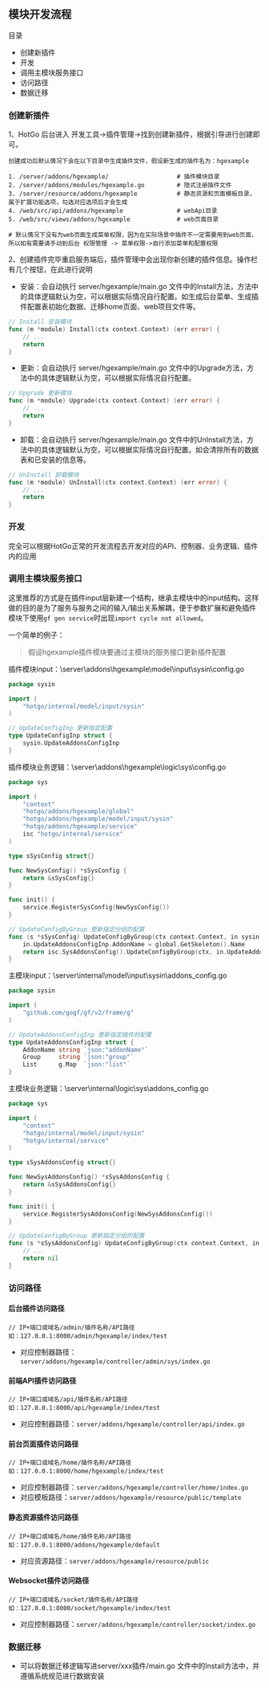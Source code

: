 ## 模块开发流程

目录

- 创建新插件
- 开发
- 调用主模块服务接口
- 访问路径
- 数据迁移



### 创建新插件

1、HotGo 后台进入 开发工具->插件管理->找到创建新插件，根据引导进行创建即可。

```shell
创建成功后默认情况下会在以下目录中生成插件文件，假设新生成的插件名为：hgexample

1. /server/addons/hgexample/                   # 插件模块目录
2. /server/addons/modules/hgexample.go         # 隐式注册插件文件
3. /server/resource/addons/hgexample           # 静态资源和页面模板目录，属于扩展功能选项，勾选对应选项后才会生成
4. /web/src/api/addons/hgexample               # webApi目录
5. /web/src/views/addons/hgexample             # web页面目录

# 默认情况下没有为web页面生成菜单权限，因为在实际场景中插件不一定需要用到web页面，所以如有需要请手动到后台 权限管理 -> 菜单权限->自行添加菜单和配置权限
```


2、创建插件完毕重启服务端后，插件管理中会出现你新创建的插件信息。操作栏有几个按钮，在此进行说明
- 安装：会自动执行 server/hgexample/main.go 文件中的Install方法，方法中的具体逻辑默认为空，可以根据实际情况自行配置。如生成后台菜单、生成插件配置表初始化数据、迁移home页面、web项目文件等。
```go
// Install 安装模块
func (m *module) Install(ctx context.Context) (err error) {
	// ...
	return
}
```

- 更新：会自动执行 server/hgexample/main.go 文件中的Upgrade方法，方法中的具体逻辑默认为空，可以根据实际情况自行配置。
```go
// Upgrade 更新模块
func (m *module) Upgrade(ctx context.Context) (err error) {
	// ...
	return
}
```

- 卸载：会自动执行 server/hgexample/main.go 文件中的UnInstall方法，方法中的具体逻辑默认为空，可以根据实际情况自行配置。如会清除所有的数据表和已安装的信息等。
```go
// UnInstall 卸载模块
func (m *module) UnInstall(ctx context.Context) (err error) {
	// ...
	return
}
```



### 开发

完全可以根据HotGo正常的开发流程去开发对应的API、控制器、业务逻辑、插件内的应用

### 调用主模块服务接口

这里推荐的方式是在插件input层新建一个结构，继承主模块中的input结构。这样做的目的是为了服务与服务之间的输入/输出关系解耦，便于参数扩展和避免插件模块下使用`gf gen service`时出现`import cycle not allowed`。

一个简单的例子：
> 假设hgexample插件模块要通过主模块的服务接口更新插件配置

插件模块input：\server\addons\hgexample\model\input\sysin\config.go
```go
package sysin

import (
	"hotgo/internal/model/input/sysin"
)

// UpdateConfigInp 更新指定配置
type UpdateConfigInp struct {
	sysin.UpdateAddonsConfigInp
}

```

插件模块业务逻辑：\server\addons\hgexample\logic\sys\config.go
```go
package sys

import (
	"context"
	"hotgo/addons/hgexample/global"
	"hotgo/addons/hgexample/model/input/sysin"
	"hotgo/addons/hgexample/service"
	isc "hotgo/internal/service"
)

type sSysConfig struct{}

func NewSysConfig() *sSysConfig {
	return &sSysConfig{}
}

func init() {
	service.RegisterSysConfig(NewSysConfig())
}

// UpdateConfigByGroup 更新指定分组的配置
func (s *sSysConfig) UpdateConfigByGroup(ctx context.Context, in sysin.UpdateConfigInp) error {
	in.UpdateAddonsConfigInp.AddonName = global.GetSkeleton().Name
	return isc.SysAddonsConfig().UpdateConfigByGroup(ctx, in.UpdateAddonsConfigInp)
}

```

主模块input：\server\internal\model\input\sysin\addons_config.go
```go
package sysin

import (
	"github.com/gogf/gf/v2/frame/g"
)

// UpdateAddonsConfigInp 更新指定插件的配置
type UpdateAddonsConfigInp struct {
	AddonName string `json:"addonName"`
	Group     string `json:"group"`
	List      g.Map  `json:"list"`
}

```

主模块业务逻辑：\server\internal\logic\sys\addons_config.go
```go
package sys

import (
	"context"
	"hotgo/internal/model/input/sysin"
	"hotgo/internal/service"
)

type sSysAddonsConfig struct{}

func NewSysAddonsConfig() *sSysAddonsConfig {
	return &sSysAddonsConfig{}
}

func init() {
	service.RegisterSysAddonsConfig(NewSysAddonsConfig())
}

// UpdateConfigByGroup 更新指定分组的配置
func (s *sSysAddonsConfig) UpdateConfigByGroup(ctx context.Context, in sysin.UpdateAddonsConfigInp) error {
	// ...
	return nil
}

```




### 访问路径

#### 后台插件访问路径

```
// IP+端口或域名/admin/插件名称/API路径
如：127.0.0.1:8000/admin/hgexample/index/test
```

- 对应控制器路径：`server/addons/hgexample/controller/admin/sys/index.go`

#### 前端API插件访问路径

```
// IP+端口或域名/api/插件名称/API路径
如：127.0.0.1:8000/api/hgexample/index/test
```

- 对应控制器路径：`server/addons/hgexample/controller/api/index.go`

#### 前台页面插件访问路径

```
// IP+端口或域名/home/插件名称/API路径
如：127.0.0.1:8000/home/hgexample/index/test
```

- 对应控制器路径：`server/addons/hgexample/controller/home/index.go`
- 对应模板路径：`server/addons/hgexample/resource/public/template`

#### 静态资源插件访问路径

```
// IP+端口或域名/home/插件名称/API路径
如：127.0.0.1:8000/addons/hgexample/default
```

- 对应资源路径：`server/addons/hgexample/resource/public`


#### Websocket插件访问路径

```
// IP+端口或域名/socket/插件名称/API路径
如：127.0.0.1:8000/socket/hgexample/index/test
```

- 对应控制器路径：`server/addons/hgexample/controller/socket/index.go`


### 数据迁移

- 可以将数据迁移逻辑写进server/xxx插件/main.go 文件中的Install方法中，并遵循系统规范进行数据安装
